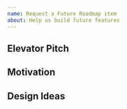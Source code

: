 ```yaml
---
name: Request a Future Roadmap item
about: Help us build future features
---
```


<!--
Welcome! Before creating a new issue:
* Search for relevant issues
* Look at ROADMAP.md to make sure we don't already want the same thing
* Follow the issue reporting guidelines:
https://jupyterlab.readthedocs.io/en/latest/getting_started/issue.html
-->

## Elevator Pitch

<!-- In no more than three sentences, what would you like to see implemented? -->

## Motivation

<!-- Why do you want this feature? -->

## Design Ideas

<!-- Share any kind of design ideas (e.g. ASCII art, links, screenshots) that might help us understand -->
